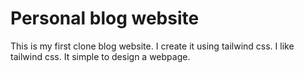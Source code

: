 # Personal blog website
This is my first clone blog website. I create it using tailwind css. 
I like tailwind css. It simple to design a webpage.
